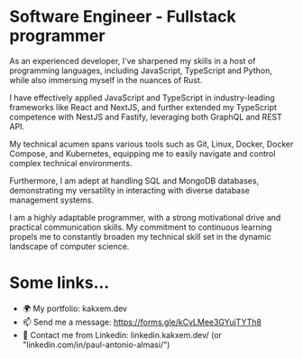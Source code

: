 # Software Engineer - Fullstack programmer
As an experienced developer, I've sharpened my skills in a host of programming languages, including JavaScript, TypeScript and Python, while also immersing myself in the nuances of Rust.

I have effectively applied JavaScript and TypeScript in industry-leading frameworks like React and NextJS, and further extended my TypeScript competence with NestJS and Fastify, leveraging both GraphQL and REST API.

My technical acumen spans various tools such as Git, Linux, Docker, Docker Compose, and Kubernetes, equipping me to easily navigate and control complex technical environments.

Furthermore, I am adept at handling SQL and MongoDB databases, demonstrating my versatility in interacting with diverse database management systems.

I am a highly adaptable programmer, with a strong motivational drive and practical communication skills. My commitment to continuous learning propels me to constantly broaden my technical skill set in the dynamic landscape of computer science.


# Some links...
- 🌍 My portfolio: kakxem.dev
- 📫 Send me a message: https://forms.gle/kCvLMee3GYujTYTh8
- 🔗 Contact me from Linkedin: linkedin.kakxem.dev/ (or "linkedin.com/in/paul-antonio-almasi/")
